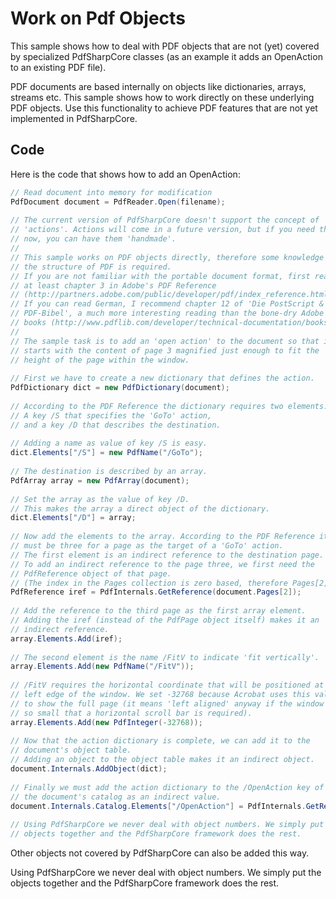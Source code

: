 # Work on Pdf Objects

This sample shows how to deal with PDF objects that are not (yet) covered by specialized PdfSharpCore classes (as an example it adds an OpenAction to an existing PDF file).

PDF documents are based internally on objects like dictionaries, arrays, streams etc. This sample shows how to work directly on these underlying PDF objects. Use this functionality to achieve PDF features that are not yet implemented in PdfSharpCore.


## Code

Here is the code that shows how to add an OpenAction:

```cs
// Read document into memory for modification
PdfDocument document = PdfReader.Open(filename);
 
// The current version of PdfSharpCore doesn't support the concept of
// 'actions'. Actions will come in a future version, but if you need them
// now, you can have them 'handmade'.
//
// This sample works on PDF objects directly, therefore some knowledge of
// the structure of PDF is required.
// If you are not familiar with the portable document format, first read
// at least chapter 3 in Adobe's PDF Reference
// (http://partners.adobe.com/public/developer/pdf/index_reference.html).
// If you can read German, I recommend chapter 12 of 'Die PostScript &
// PDF-Bibel', a much more interesting reading than the bone-dry Adobe
// books (http://www.pdflib.com/developer/technical-documentation/books/postscript-pdf-bibel/).
//
// The sample task is to add an 'open action' to the document so that it
// starts with the content of page 3 magnified just enough to fit the
// height of the page within the window.
 
// First we have to create a new dictionary that defines the action.
PdfDictionary dict = new PdfDictionary(document);
 
// According to the PDF Reference the dictionary requires two elements.
// A key /S that specifies the 'GoTo' action,
// and a key /D that describes the destination.
 
// Adding a name as value of key /S is easy.
dict.Elements["/S"] = new PdfName("/GoTo");
 
// The destination is described by an array.
PdfArray array = new PdfArray(document);
 
// Set the array as the value of key /D.
// This makes the array a direct object of the dictionary.
dict.Elements["/D"] = array;
 
// Now add the elements to the array. According to the PDF Reference it
// must be three for a page as the target of a 'GoTo' action.
// The first element is an indirect reference to the destination page.
// To add an indirect reference to the page three, we first need the
// PdfReference object of that page.
// (The index in the Pages collection is zero based, therefore Pages[2])
PdfReference iref = PdfInternals.GetReference(document.Pages[2]);
 
// Add the reference to the third page as the first array element.
// Adding the iref (instead of the PdfPage object itself) makes it an
// indirect reference.
array.Elements.Add(iref);
 
// The second element is the name /FitV to indicate 'fit vertically'.
array.Elements.Add(new PdfName("/FitV"));
 
// /FitV requires the horizontal coordinate that will be positioned at the
// left edge of the window. We set -32768 because Acrobat uses this value
// to show the full page (it means 'left aligned' anyway if the window is
// so small that a horizontal scroll bar is required).
array.Elements.Add(new PdfInteger(-32768));
 
// Now that the action dictionary is complete, we can add it to the
// document's object table.
// Adding an object to the object table makes it an indirect object.
document.Internals.AddObject(dict);
 
// Finally we must add the action dictionary to the /OpenAction key of
// the document's catalog as an indirect value.
document.Internals.Catalog.Elements["/OpenAction"] = PdfInternals.GetReference(dict);
 
// Using PdfSharpCore we never deal with object numbers. We simply put the
// objects together and the PdfSharpCore framework does the rest.
```

Other objects not covered by PdfSharpCore can also be added this way.

Using PdfSharpCore we never deal with object numbers. We simply put the objects together and the PdfSharpCore framework does the rest.
